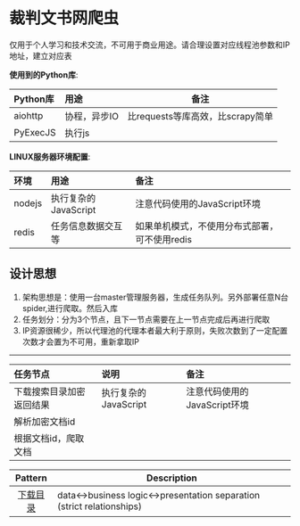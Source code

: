 # 裁判文书网爬虫
仅用于个人学习和技术交流，不可用于商业用途。请合理设置对应线程池参数和IP地址，建立对应表

**使用到的Python库**:

|    Python库 | 用途 | 备注 |
|:-------|:-------------| ----------|
| aiohttp  | 协程，异步IO | 比requests等库高效，比scrapy简单 |
| PyExecJS  | 执行js |  |

**LINUX服务器环境配置**:

|    环境 | 用途 | 备注 |
|:-------|:-------------|:----------|
|   nodejs  | 执行复杂的JavaScript | 注意代码使用的JavaScript环境 |
|   redis  | 任务信息数据交互等 | 如果单机模式，不使用分布式部署，可不使用redis |

## 设计思想
1. 架构思想是：使用一台master管理服务器，生成任务队列。另外部署任意N台spider,进行爬取。然后入库
2. 任务划分：分为3个节点，且下一节点需要在上一节点完成后再进行爬取
3. IP资源很稀少，所以代理池的代理本者最大利于原则，失败次数到了一定配置次数才会置为不可用，重新拿取IP
--------
| 任务节点 | 说明 | 备注 |
|:-------|:-------------|:----------|
| 下载搜索目录加密返回结果 | 执行复杂的JavaScript | 注意代码使用的JavaScript环境 |
|   解析加密文档id  |  |  |
|   根据文档id，爬取文档  | | |

| Pattern | Description |
|:-------:| ----------- |
| [下载目录](lawyer/case/doc/redis_case_plan_schema_task_master.sh) | data<->business logic<->presentation separation (strict relationships) |

